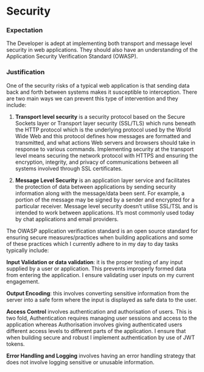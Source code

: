# Security

### Expectation
The Developer is adept at implementing both transport and message level security in web applications. They should also have an understanding of the Application Security Verification Standard (OWASP).

### Justification
One of the security risks of a typical web application is that sending data back and forth between systems makes it susceptible to interception. There are two main ways we can prevent this type of intervention and they include:

1. **Transport level security** is a security protocol based on the Secure Sockets layer or Transport layer security (SSL/TLS) which runs beneath the HTTP protocol which is the underlying protocol used by the World Wide Web and this protocol defines how messages are formatted and transmitted, and what actions Web servers and browsers should take in response to various commands. Implementing security at the transport level means securing the network protocol with HTTPS and ensuring the encryption, integrity, and privacy of communications between all systems involved through SSL certificates.

2. **Message Level Security**  is an application layer service and facilitates the protection of data between applications by sending security information along with the message/data been sent. For example, a portion of the message may be signed by a sender and encrypted for a particular receiver. Message level security doesn’t utilise SSL/TSL and is intended to work between applications. It’s most commonly used today by chat applications and email providers.

The OWASP application verification standard is an open source standard for ensuring secure measures/practices when building applications and some of these practices which I currently adhere to in my day to day tasks typically include:

**Input Validation or data validation**: it is the proper testing of any input supplied by a user or application. This prevents improperly formed data from entering the application. I ensure validating user inputs on my current engagement.

**Output Encoding**: this involves converting sensitive information from the server into a safe form where the input is displayed as safe data to the user. 

**Access Control** involves authentication and authorisation of users. This is two fold, Authentication requires managing user sessions and access to the application whereas Authorisation involves giving authenticated users different access levels to different parts of the application. I ensure that when building secure and robust I implement authentication by use of JWT tokens.

**Error Handling and Logging** involves having an error handling strategy that does not involve logging sensitive or unusable information.
